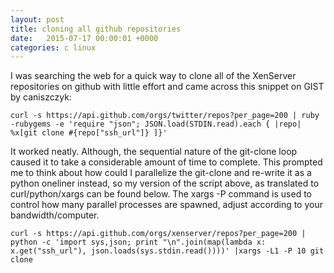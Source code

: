 ```yaml
---
layout: post
title: cloning all github repositories
date:   2015-07-17 00:00:01 +0000
categories: c linux
---
```


I was searching the web for a quick way to clone all of the XenServer repositories on github with little effort and came across this snippet on GIST by caniszczyk:

```
curl -s https://api.github.com/orgs/twitter/repos?per_page=200 | ruby -rubygems -e 'require "json"; JSON.load(STDIN.read).each { |repo| %x[git clone #{repo["ssh_url"]} ]}'
```

It worked neatly. Although, the sequential nature of the git-clone loop caused it to take a considerable amount of time to complete. This prompted me to think about how could I parallelize the git-clone and re-write it as a python oneliner instead, so my version of the script above, as translated to curl/python/xargs can be found below. The xargs -P command is used to control how many parallel processes are spawned, adjust according to your bandwidth/computer.

```
curl -s https://api.github.com/orgs/xenserver/repos?per_page=200 | python -c 'import sys,json; print "\n".join(map(lambda x: x.get("ssh_url"), json.loads(sys.stdin.read())))' |xargs -L1 -P 10 git clone
```